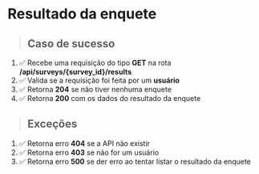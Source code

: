 # Resultado da enquete

> ## Caso de sucesso

1. ✅ Recebe uma requisição do tipo **GET** na rota **/api/surveys/{survey_id}/results**
2. ✅ Valida se a requisição foi feita por um **usuário**
3. ✅ Retorna **204** se não tiver nenhuma enquete
4. ✅ Retorna **200** com os dados do resultado da enquete

> ## Exceções

1. ✅ Retorna erro **404** se a API não existir
2. ✅ Retorna erro **403** se não for um usuário
3. ✅ Retorna erro **500** se der erro ao tentar listar o resultado da enquete
